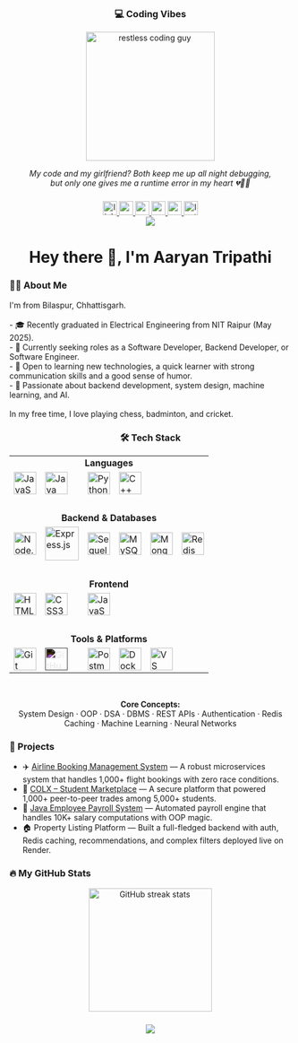 <h3 align="center">💻 Coding Vibes</h3>

<div align="center">
  <img src="https://media.giphy.com/media/bGgsc5mWoryfgKBx1u/giphy.gif" height="230" alt="restless coding guy" />
</div>

<p align="center">
  <i>My code and my girlfriend? Both keep me up all night debugging,<br>but only one gives me a runtime error in my heart 💔👨‍💻</i>
</p>


###

<div align="center">
  <a href="https://www.linkedin.com/in/aaryan-tripathi-13112592-sl/" target="_blank" rel="noopener noreferrer">
    <img src="https://img.shields.io/static/v1?message=LinkedIn&logo=linkedin&label=&color=0077B5&logoColor=white&style=for-the-badge" height="25" alt="linkedin logo" />
  </a>

  <a href="mailto:tripathiaryan0911@gmail.com" target="_blank" rel="noopener noreferrer">
    <img src="https://img.shields.io/static/v1?message=Email&logo=gmail&label=&color=EA4335&logoColor=white&style=for-the-badge" height="25" alt="email logo" />
  </a>

  <a href="https://x.com/_aaryantripathi?t=GMtUF-7w8Mxwy9YKeT2PWA&s=09" target="_blank" rel="noopener noreferrer">
    <img src="https://img.shields.io/static/v1?message=X&logo=x&label=&color=000000&logoColor=white&style=for-the-badge" height="25" alt="x logo" />
  </a>

  <a href="https://www.codechef.com/users/aaryantripathi" target="_blank" rel="noopener noreferrer">
    <img src="https://img.shields.io/static/v1?message=CodeChef&logo=codechef&label=&color=F37626&logoColor=white&style=for-the-badge" height="25" alt="codechef logo" />
  </a>

  <a href="https://codeforces.com/profile/lililIlililIllliiiiL" target="_blank" rel="noopener noreferrer">
    <img src="https://img.shields.io/static/v1?message=Codeforces&logo=codeforces&label=&color=1F8ACB&logoColor=white&style=for-the-badge" height="25" alt="codeforces logo" />
  </a>

  <a href="https://leetcode.com/u/IiIilIlililIlllliiiiL/" target="_blank" rel="noopener noreferrer">
    <img src="https://img.shields.io/static/v1?message=LeetCode&logo=leetcode&label=&color=FFA116&logoColor=white&style=for-the-badge" height="25" alt="leetcode logo" />
  </a>
</div>


<div align="center">
  <img src="https://visitor-badge.laobi.icu/badge?page_id=Aaryan1311" />
</div>

###

<h1 align="center">Hey there 👋, I'm Aaryan Tripathi</h1>

###

<h3 align="left">👨‍🎓 About Me</h3>

<p align="left">
I'm from Bilaspur, Chhattisgarh.<br><br>
- 🎓 Recently graduated in Electrical Engineering from NIT Raipur (May 2025).<br>
- 🔎 Currently seeking roles as a Software Developer, Backend Developer, or Software Engineer.<br>
- 🚀 Open to learning new technologies, a quick learner with strong communication skills and a good sense of humor.<br>
- 🎯 Passionate about backend development, system design, machine learning, and AI.<br><br>
In my free time, I love playing chess, badminton, and cricket.
</p>

###

###

<h3 align="center">🛠 Tech Stack</h3>

<div align="center">

<table>
  <tr>
    <td align="center" colspan="6"><strong>Languages</strong></td>
  </tr>
  <tr>
    <td><img src="https://cdn.jsdelivr.net/gh/devicons/devicon/icons/javascript/javascript-original.svg" title="JavaScript" width="40"/></td>
    <td><img src="https://cdn.jsdelivr.net/gh/devicons/devicon/icons/java/java-original.svg" title="Java" width="40"/></td>
    <td><img src="https://cdn.jsdelivr.net/gh/devicons/devicon/icons/python/python-original.svg" title="Python" width="40"/></td>
    <td><img src="https://cdn.jsdelivr.net/gh/devicons/devicon/icons/cplusplus/cplusplus-original.svg" title="C++" width="40"/></td>
  </tr>

  <tr><td colspan="6"><br></td></tr>

  <tr>
    <td align="center" colspan="6"><strong>Backend & Databases</strong></td>
  </tr>
  <tr>
    <td><img src="https://cdn.jsdelivr.net/gh/devicons/devicon/icons/nodejs/nodejs-original.svg" title="Node.js" width="40"/></td>
    <td><img src="https://upload.wikimedia.org/wikipedia/commons/6/64/Expressjs.png" title="Express.js" width="60"/></td>
    <td><img src="https://cdn.jsdelivr.net/gh/devicons/devicon/icons/sequelize/sequelize-original.svg" title="Sequelize" width="40"/></td>
    <td><img src="https://cdn.jsdelivr.net/gh/devicons/devicon/icons/mysql/mysql-original.svg" title="MySQL" width="40"/></td>
    <td><img src="https://cdn.jsdelivr.net/gh/devicons/devicon/icons/mongodb/mongodb-original.svg" title="MongoDB" width="40"/></td>
    <td><img src="https://cdn.jsdelivr.net/gh/devicons/devicon/icons/redis/redis-original.svg" title="Redis" width="40"/></td>
  </tr>

  <tr><td colspan="6"><br></td></tr>

  <tr>
    <td align="center" colspan="6"><strong>Frontend</strong></td>
  </tr>
  <tr>
    <td><img src="https://cdn.jsdelivr.net/gh/devicons/devicon/icons/html5/html5-original.svg" title="HTML5" width="40"/></td>
    <td><img src="https://cdn.jsdelivr.net/gh/devicons/devicon/icons/css3/css3-original.svg" title="CSS3" width="40"/></td>
    <td><img src="https://cdn.jsdelivr.net/gh/devicons/devicon/icons/javascript/javascript-original.svg" title="JavaScript" width="40"/></td>
  </tr>

  <tr><td colspan="6"><br></td></tr>

  <tr>
    <td align="center" colspan="6"><strong>Tools & Platforms</strong></td>
  </tr>
  <tr>
    <td><img src="https://cdn.jsdelivr.net/gh/devicons/devicon/icons/git/git-original.svg" title="Git" width="40"/></td>
    <td><img src="https://cdn.jsdelivr.net/gh/devicons/devicon/icons/github/github-original.svg" title="GitHub" width="40" style="filter: invert(100%)"/></td>
    <td><img src="https://cdn.jsdelivr.net/gh/devicons/devicon/icons/postman/postman-original.svg" title="Postman" width="40"/></td>
    <td><img src="https://cdn.jsdelivr.net/gh/devicons/devicon/icons/docker/docker-original.svg" title="Docker" width="40"/></td>
    <td><img src="https://cdn.jsdelivr.net/gh/devicons/devicon/icons/vscode/vscode-original.svg" title="VS Code" width="40"/></td>
  </tr>

</table>

<br/>

<strong>Core Concepts:</strong><br/>
System Design · OOP · DSA · DBMS · REST APIs · Authentication · Redis Caching · Machine Learning · Neural Networks

</div>





<h3 align="left">🚀 Projects</h3>

- ✈️ [Airline Booking Management System](https://github.com/Aaryan1311/Airlines-Management-System) — A robust microservices system that handles 1,000+ flight bookings with zero race conditions.  
- 🛒 [COLX – Student Marketplace](https://github.com/Aaryan1311/COLX) — A secure platform that powered 1,000+ peer-to-peer trades among 5,000+ students.  
- 💼 [Java Employee Payroll System](https://github.com/Aaryan1311/Java-Employee-Payroll-System) — Automated payroll engine that handles 10K+ salary computations with OOP magic.  
- 🏠 Property Listing Platform — Built a full-fledged backend with auth, Redis caching, recommendations, and complex filters deployed live on Render.

###



###

<h3 align="left">🔥 My GitHub Stats</h3>

<div align="center">
  <img src="https://streak-stats.demolab.com?user=Aaryan1311&locale=en&mode=daily&theme=dark&hide_border=false&border_radius=5" height="220" alt="GitHub streak stats" />
</div>

<h3 align="center">
    <img src="https://readme-typing-svg.herokuapp.com/?font=Righteous&size=25&center=true&vCenter=true&width=500&height=70&duration=4000&lines=Thanks+for+visiting!+✌️;+Shoot+me+a+message+on+Linkedin!;I'm+always+down+to+collab+:)">
</h3>

<br/>
